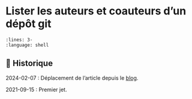 # Lister les auteurs et coauteurs d’un dépôt git

```{literalinclude} snippets/git-lister-auteurs.sh
:lines: 3-
:language: shell
```

## 📜 Historique

2024-02-07
: Déplacement de l’article depuis le [blog](https://www.tiger-222.fr/?d=2021/09/15/09/33/11-lister-tous-les-auteurs-et-co-auteurs-dun-depot-git).

2021-09-15
: Premier jet.
